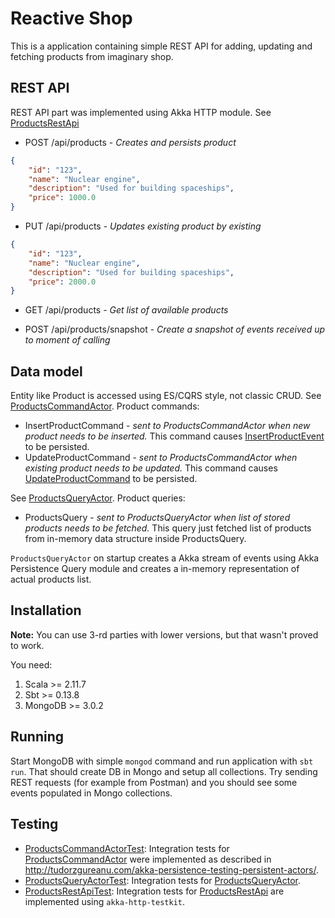 # Reactive Shop

This is a application containing simple REST API for adding, updating and fetching products from imaginary shop.

## REST API

REST API part was implemented using Akka HTTP module. See [ProductsRestApi](src/main/scala/org/reactive/shop/products/http/ProductsRestApi.scala)

* POST /api/products - *Creates and persists product*

```json
{
	"id": "123",
	"name": "Nuclear engine",
	"description": "Used for building spaceships",
	"price": 1000.0
}
```

* PUT /api/products - *Updates existing product by existing*

```json
{
	"id": "123",
	"name": "Nuclear engine",
	"description": "Used for building spaceships",
	"price": 2000.0
}
```

* GET /api/products - *Get list of available products*

* POST /api/products/snapshot - *Create a snapshot of events received up to moment of calling*

## Data model

Entity like Product is accessed using ES/CQRS style, not classic CRUD. 
See [ProductsCommandActor](src/main/scala/org/reactive/shop/products/persistence/ProductsCommandActor.scala).
Product commands:

* InsertProductCommand - *sent to ProductsCommandActor when new product needs to be inserted.* 
This command causes [InsertProductEvent](src/main/scala/org/reactive/shop/products/persistence/events/InsertProductEvent.scala) to be persisted.
* UpdateProductCommand - *sent to ProductsCommandActor when existing product needs to be updated.* 
This command causes [UpdateProductCommand](src/main/scala/org/reactive/shop/products/persistence/events/UpdateProductEvent.scala) to be persisted.

See [ProductsQueryActor](src/main/scala/org/reactive/shop/products/persistence/ProductsQueryActor.scala).
Product queries:

* ProductsQuery - *sent to ProductsQueryActor when list of stored products needs to be fetched.*
This query just fetched list of products from in-memory data structure inside ProductsQuery.

`ProductsQueryActor` on startup creates a Akka stream of events using Akka Persistence Query module and creates a in-memory representation of actual
products list.

## Installation

**Note:** You can use 3-rd parties with lower versions, but that wasn't proved to work.

You need: 

1. Scala >= 2.11.7
2. Sbt >= 0.13.8
3. MongoDB >= 3.0.2

## Running

Start MongoDB with simple `mongod` command and run application with `sbt run`. That should create DB in Mongo and setup all collections. 
Try sending REST requests (for example from Postman) and you should see some events populated in Mongo collections.

## Testing

* [ProductsCommandActorTest](src/test/scala/org/reactive/shop/products/persistence/ProductsCommandActorTest.scala): Integration tests for [ProductsCommandActor](src/main/scala/org/reactive/shop/products/persistence/ProductsCommandActor.scala) were implemented as described in http://tudorzgureanu.com/akka-persistence-testing-persistent-actors/.
* [ProductsQueryActorTest](src/test/scala/org/reactive/shop/products/persistence/ProductsQueryActorTest.scala): Integration tests for
[ProductsQueryActor](src/main/scala/org/reactive/shop/products/persistence/ProductsQueryActor.scala).
* [ProductsRestApiTest](src/test/scala/org/reactive/shop/products/http/ProductsRestApiTest.scala): Integration tests for [ProductsRestApi](src/main/scala/org/reactive/shop/products/http/ProductsRestApi.scala) are implemented using `akka-http-testkit`.
